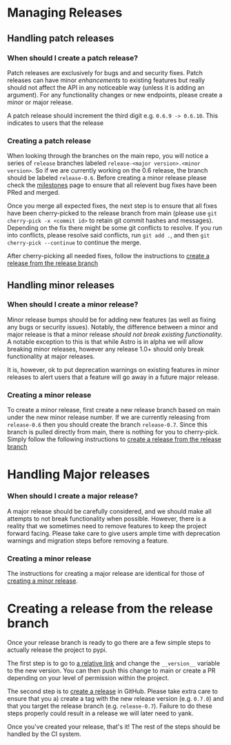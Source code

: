 # Managing Releases


## Handling patch releases

### When should I create a patch release?
Patch releases are exclusively for bugs and and security fixes. Patch releases can have minor _enhancements_ to 
existing features but really should not affect the API in any noticeable way (unless it is adding an argument). For any
functionality changes or new endpoints, please create a minor or major release.

A patch release should increment the third digit e.g. `0.6.9 -> 0.6.10`. This indicates to users that the release 


### Creating a patch release

When looking through the branches on the main repo, you will notice a series of `release` branches labeled
`release-<major version>.<minor version>`. So if we are currently working on the 0.6 release, the branch should be labeled 
`release-0.6`. Before creating a minor release please check the [milestones](https://github.com/astro-projects/astro/milestones)
page to ensure that all relevent bug fixes have been PRed and merged. 

Once you merge all expected fixes, the next step is to ensure that all fixes have been cherry-picked to the release branch from main (please use `git cherry-pick -x <commit id>` to retain
git commit hashes and messages). Depending on the fix there might be some git conflicts to resolve. If you run into conflicts, please 
resolve said conflicts, run `git add .`, and then `git cherry-pick --continue` to continue the merge.

After cherry-picking all needed fixes, follow the instructions to [create a release from the release branch](#creating-a-release-from-the-release-branch)

## Handling minor releases
### When should I create a minor release?

Minor release bumps should be for adding new features (as well as fixing any bugs or security issues). Notably, the difference between
a minor and major release is that a minor release _should not break existing functionality_. A notable exception to this is that while
Astro is in alpha we will allow breaking minor releases, however any release 1.0+ should only break functionality at major releases.

It is, however, ok to put deprecation warnings on existing features in minor releases to alert users that a feature will go away in a future
major release.

### Creating a minor release

To create a minor release, first create a new release branch based on main under the new minor release number. 
If we are currently releasing from `release-0.6` then you should create the branch `release-0.7`. Since this branch is
pulled directly from main, there is nothing for you to cherry-pick. Simply follow the following instructions to [create a release from the release branch](#creating-a-release-from-the-release-branch)

# Handling Major releases

### When should I create a major release?

A major release should be carefully considered, and we should make all attempts to not break functionality when possible.
However, there is a reality that we sometimes need to remove features to keep the project forward facing. Please take care to give users
ample time with deprecation warnings and migration steps before removing a feature.

### Creating a minor release

The instructions for creating a major release are identical for those of [creating a minor release](###creating-a-minor-release).

# Creating a release from the release branch

Once your release branch is ready to go there are a few simple steps to actually release the project to pypi.

The first step is to go to [a relative link](src/astro/__init__.py) and change the `__version__` variable to the new version. You can then
push this change to main or create a PR depending on your level of permission within the project.

The second step is to [create a release](https://docs.github.com/en/repositories/releasing-projects-on-github/managing-releases-in-a-repository)
in GitHub. Please take extra care to ensure that you a) create a tag with the new release version (e.g. `0.7.0`) and that you
target the release branch (e.g. `release-0.7`). Failure to do these steps properly could result in a release we will later need to yank.

Once you've created your release, that's it! The rest of the steps should be handled by the CI system.